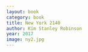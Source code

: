 ```yaml
---
layout: book
category: book
title: New York 2140
author: Kim Stanley Robinson
year: 2017
image: ny2.jpg
---
```

